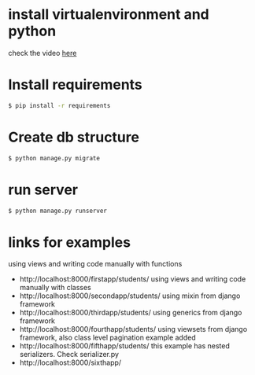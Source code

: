 # install virtualenvironment and python 
check the video [here](https://www.youtube.com/watch?v=w9SlNyMZGiI&list=PLb84syw_FhMFGlDVYFIusJHxRstXUbNSO&index=1)
# Install requirements
```bash
$ pip install -r requirements
```
# Create db structure
```bash
$ python manage.py migrate
```
# run server
```bash
$ python manage.py runserver
```
# links for examples
using views and writing code manually with functions
- http://localhost:8000/firstapp/students/
using views and writing code manually with classes
- http://localhost:8000/secondapp/students/
using mixin from django framework
- http://localhost:8000/thirdapp/students/
using generics from django framework
- http://localhost:8000/fourthapp/students/
using viewsets from django framework, also class level pagination example added
- http://localhost:8000/fifthapp/students/
this example has nested serializers. Check serializer.py
- http://localhost:8000/sixthapp/